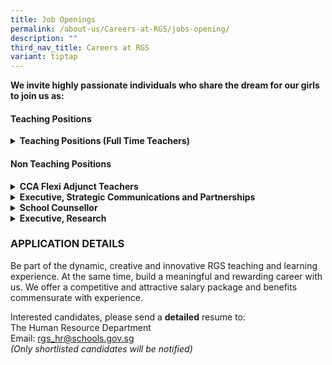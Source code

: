 ```yaml
---
title: Job Openings
permalink: /about-us/Careers-at-RGS/jobs-opening/
description: ""
third_nav_title: Careers at RGS
variant: tiptap
---
```

<p><strong>We invite highly passionate individuals who share the dream for our girls to join us as:</strong>
<br>
</p>
<h4>Teaching Positions</h4>
<div data-type="detailGroup" class="isomer-accordion-group isomer-accordion isomer-accordion-white">
<details class="isomer-details">
<summary><strong>Teaching Positions (Full Time Teachers)</strong>
</summary>
<div data-type="detailsContent" class="isomer-details-content">
<p></p>
<p>Be part of a team that learns and grows together, designs forward-looking
curriculum, and boldly explores approaches for nurturing high-ability learners.</p>
<p></p>
<p>Join us, for a unique opportunity to hone the craft of teaching and to
be part of a school environment that values and promotes professional learning.
Our students are creative, self-disciplined and motivated, and we invite
you to join us in nurturing them <strong>thinkers</strong>, <strong>leaders</strong>&nbsp;and <strong>pioneers</strong> of
the future..
<br>
</p>
<h3><strong>Full-Time Teachers</strong></h3>
<table style="minWidth: 50px">
<colgroup>
<col>
<col>
</colgroup>
<tbody>
<tr>
<td rowspan="1" colspan="1">
<p><strong>S/N</strong>
</p>
</td>
<td rowspan="1" colspan="1">
<p><strong>Subject Main</strong>
</p>
</td>
</tr>
<tr>
<td rowspan="1" colspan="1">
<p>1</p>
</td>
<td rowspan="1" colspan="1">
<p>English Language &amp; Literature</p>
</td>
</tr>
<tr>
<td rowspan="1" colspan="1">
<p>2.</p>
</td>
<td rowspan="1" colspan="1">
<p>Mathematics</p>
</td>
</tr>
</tbody>
</table>
<p></p>
<p><strong>We are looking for candidates with the following attributes:</strong>
</p>
<ul data-tight="true" class="tight">
<li>
<p>Believes first of all in nurturing the child as a whole person, and who
have a strong belief in every student’s ability and motivation to learn.</p>
</li>
<li>
<p>Possesses at least a Bachelor's Degree from a recognized university with
relevant teaching subject(s)</p>
</li>
<li>
<p>A Post-Graduate Diploma in Education (PGDE) is preferred</p>
</li>
<li>
<p>Possesses deep knowledge of their subject discipline and an openness to
explore connections across disciplines.&nbsp; Our curriculum is developed
in a constructive context that encourages students to make connections
across the disciplines.</p>
</li>
<li>
<p>Believes the teacher is a model, mentor, and coach in the creation of
a learning environment that challenges students in learning, inquiry and
leadership; and</p>
</li>
<li>
<p>Is able to work well, whether in a team or individual setting</p>
</li>
<li>
<p>Be part of the dynamic, creative and innovative RGS teaching and learning
experience. At the same time, build a meaningful and rewarding career with
us. We offer a competitive and attractive salary package and benefits commensurate
with experience</p>
</li>
</ul>
</div>
</details>
</div>
<h4>Non Teaching Positions</h4>
<div data-type="detailGroup" class="isomer-accordion isomer-accordion-white">
<details class="isomer-details">
<summary><strong>CCA Flexi Adjunct Teachers</strong>
</summary>
<div data-type="detailsContent" class="isomer-details-content">
<p>Teachers-in-charge of co-curricular activities (CCA) play an important
role in managing the CCA in a school. Your main responsibilities as a CCA
teacher are:</p>
<p></p>
<ul data-tight="true" class="tight">
<li>
<p>To collaborate with other teachers IC of CCA and the coach/ instructor
in delivery of the CCA Programme to achieve CCA objectives</p>
</li>
<li>
<p>To monitor students’ participation</p>
</li>
<li>
<p>To assist in coordinating CCA resources for effective CCA delivery and
ensure that CCA attendance are submitted on time and with accuracy&nbsp;</p>
</li>
</ul>
<p></p>
<p><strong>Requirements</strong>
</p>
<ul data-tight="true" class="tight">
<li>
<p>Good team player with strong communication and interpersonal skills</p>
</li>
<li>
<p>Able to commit to up to 1 academic year</p>
</li>
<li>
<p>Prior teaching experience or experience working on youth programmes is
an advantage</p>
</li>
<li>
<p>Registered with MOE as FAJT</p>
</li>
</ul>
</div>
</details>
<details class="isomer-details">
<summary><strong>Executive, Strategic Communications and Partnerships</strong>
</summary>
<div data-type="detailsContent" class="isomer-details-content">
<p>We are seeking a dynamic and passionate Strategic Communications and Partnerships
Executive to support key functions, including partnership development,
stakeholder engagement, strategic communications, and events planning and
engagement. This role requires a proactive professional who can strengthen
strategic partnerships with key stakeholders, enhance engagement efforts,
drive innovative programs and cross-functional projects.
<br>
<br>Key Responsibilities</p>
<p>
<br>Partnerships &amp; Stakeholder Engagement
<br>
<br>• Coordinate engagement and volunteer opportunities for Parents of RGS
and RGS Alumnae.
<br>• Oversee operations of the RGS Store, Parents of RGS/RGS Alumnae online
merchandise shop (including product planning, vendor liaison, inventory
management and monthly reporting).
<br>• Develop sustainable strategies for partner engagement and relationship
building with various stakeholders.
<br>• Collaborate with programme coordinators and partners to leverage on
external expertise and resources for partnership initiatives and collaboration
opportunities.
<br>• Plan, implement, and evaluate various partnership initiatives with clearly
defined objectives, deliverables, and success indicators to ensure optimal
outcomes.
<br>
<br>Strategic Communications
<br>
<br>• Publish all collaterals, events and announcements across official digital
platforms in a timely and coordinated manner.
<br>• Ensure seamless alignment, content accuracy and brand consistency in
all school messaging and communications.
<br>• Provide photography and videography coverage for school events, activities
and management of digital media asset libraries.
<br>Requirements
<br>• Degree or Diploma in Communications, Arts and Social Sciences or other
related fields of study.
<br>• Minimum 2 years of relevant experience in partnership development, stakeholder
engagement and strategic communications.
<br>• Hands-on experience in basic photography, videography and digital publishing
would be advantageous.
<br>• Excellent interpersonal, communication and stakeholder management skills.
<br>• Proficient in Microsoft Office Suite (Word, Excel, PowerPoint, Outlook).
<br>
<br>
<br>(We regret only shortlisted candidates will be notified)</p>
</div>
</details>
<details class="isomer-details">
<summary><strong>School Counsellor</strong>
</summary>
<div data-type="detailsContent" class="isomer-details-content">
<p>You will report to the Head, Guidance Services, in the following areas:
<br>
<br>1. Establish, implement, and evaluate the school counselling and guidance
programme
<br>
<br>• Design and deliver developmentally appropriate initiatives that promote
students’ social, emotional, and mental well-being.
<br>Implement strategies for early identification and intervention of students
with emotional, behavioural, or mental health concerns.
<br>• Develop and refine a tiered referral and support system that ensures
timely and effective care.
<br>• Maintain accurate and professional documentation of counselling sessions
and provide periodic reports to school management on counselling trends
and student needs.
<br>• Contribute expertise in child and adolescent development to the design,
delivery, and evaluation of the school’s guidance curriculum and well-being
programmes.
<br>• Plan and conduct training sessions for staff and parents on counselling-related
topics and emerging adolescent issues.
<br>• Build and sustain partnerships with external agencies, mental health
professionals, and community services to support referrals and multidisciplinary
care.
<br>
<br>2. Provide socio-emotional counselling and consultation support
<br>
<br>• Offer direct counselling (individual and group) to students facing emotional,
social, behavioural, or mental health challenges.
<br>• Collaborate with key school personnel through structured case management
discussions to ensure coordinated and holistic care for students.
<br>• Engage parents/guardians in the counselling process and conduct home
visits where appropriate.
<br>• Refer students and families to relevant community or specialist services
as needed.
<br>
<br>
<br>3. Support school staff in student well-being, behavioural management,
and crisis intervention
<br>
<br>• Advise and support teachers on managing students with socio-emotional
or behavioural needs, including input on student development, classroom
interventions, and support strategies.
<br>• Provide crisis intervention and support to students experiencing acute
emotional distress or risk situations.
<br>• Support the school’s crisis management processes and contribute to the
post-crisis recovery plan.
<br>
<br>Requirements
<br>
<br>• Relevant Postgraduate qualification in counselling, psychology, social
work or equivalent
<br>• Minimum 3 years of working experience in counselling, preferably with
children or adolescents in an educational or adolescence-related setting.
<br>• Possess an open mind, flexibility and cultural sensitivity
<br>• Excellent interpersonal, communication and networking skills
<br>• Strong collaborative and time management skills
<br>• Ability to design and implement systems and structures
<br>• Experience in developing digital content (e.g. videos, infographics,
online toolkits) for adolescence education in mental health and well-being
would be an advantage.
<br>
<br>(We regret only shortlisted candidates will be notified)</p>
</div>
</details>
<details class="isomer-details">
<summary><strong>Executive, Research</strong>
</summary>
<div data-type="detailsContent" class="isomer-details-content">
<p>We are seeking a dedicated Research Executive to join the Centre for Pedagogical
Research &amp; Learning (PeRL) team. You will be responsible for driving
research and analytics to support the school’s mission of fostering evidence-backed
teaching and learning practices. This role involves contributing to the
strategic planning of key research projects and pedagogical innovation
through data-driven insights and cross-departmental collaboration.
<br>
<br>Key Responsibilities
<br>
<br>Research and Data Analysis
<br>• Conduct literature reviews to inform school-based research and innovation
projects.
<br>• Collect, analyze and synthesize qualitative and quantitative data from
surveys, focus groups, dialogues and classroom observations to generate
actionable insights.
<br>• Develop visuals, dashboards and reports that translate research findings
into strategic recommendations for school improvement.
<br>
<br>Professional Learning
<br>• Present and communicate research findings to various stakeholders.
<br>• Provide logistical and content support for PeRL’s professional learning
events.
<br>• Coordinate the publication and sharing of research findings in print,
digital and presentation formats.
<br>• Provide research support by building teachers’ capacity in research
literacy through consultation, workshops and co-created resources that
support practitioner inquiry.
<br>• Collaborate with other departments to advance learning and innovation
in alignment with the school’s evolving needs and strategic direction.
<br>
<br>Information Management
<br>• Maintain project documentation, submissions and records of ongoing research
projects.
<br>• Manage PeRL’s research databases, archives, inventories and resource
repositories to ensure accuracy and accessibility.
<br>• Support the digitization of research processes to enhance data accuracy,
streamline access and promote collaboration among departments.
<br>
<br>Requirements
<br>• Degree or Diploma in Education, Social Sciences, Psychology, Statistics,
or related fields of study.
<br>• Minimum 1–2 years of relevant experience in research, data analysis
or education-related work.
<br>• Proficient in Microsoft Office Suite (Word, Excel, PowerPoint, Outlook)
and basic statistical or data analysis tools (eg. SPSS Statistics, Google
Sheets).
<br>• Strong analytical, documentation and organizational skills with familiarity
in research methodologies.
<br>• Excellent team player with good interpersonal skills and the ability
to work independently.</p>
</div>
</details>
</div>
<p></p>
<h3><strong>APPLICATION DETAILS</strong></h3>
<p>Be part of the dynamic, creative and innovative RGS teaching and learning
experience. At the same time, build a meaningful and rewarding career with
us. We offer a competitive and attractive salary package and benefits commensurate
with experience.</p>
<p>Interested candidates, please send a <strong>detailed</strong> resume to:
<br>The Human Resource Department
<br>Email:&nbsp;<a href="mailto:rgs_hr@schools.gov.sg" rel="noopener noreferrer nofollow" target="_blank">rgs_hr@schools.gov.sg</a> 
<br><em>(Only shortlisted candidates will be notified)</em>
</p>